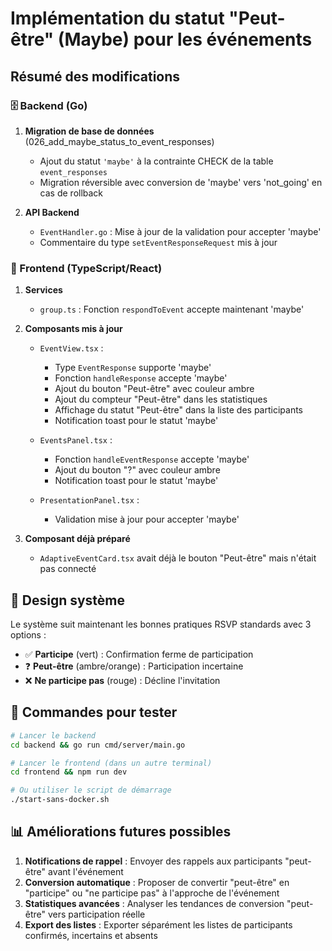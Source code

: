 # Implémentation du statut "Peut-être" (Maybe) pour les événements

## Résumé des modifications

### 🗄️ Backend (Go)

1. **Migration de base de données** (026_add_maybe_status_to_event_responses)
   - Ajout du statut `'maybe'` à la contrainte CHECK de la table `event_responses`
   - Migration réversible avec conversion de 'maybe' vers 'not_going' en cas de rollback

2. **API Backend**
   - `EventHandler.go` : Mise à jour de la validation pour accepter 'maybe'
   - Commentaire du type `setEventResponseRequest` mis à jour

### 🎨 Frontend (TypeScript/React)

1. **Services**
   - `group.ts` : Fonction `respondToEvent` accepte maintenant 'maybe'

2. **Composants mis à jour**
   - `EventView.tsx` :
     - Type `EventResponse` supporte 'maybe'
     - Fonction `handleResponse` accepte 'maybe'
     - Ajout du bouton "Peut-être" avec couleur ambre
     - Ajout du compteur "Peut-être" dans les statistiques
     - Affichage du statut "Peut-être" dans la liste des participants
     - Notification toast pour le statut 'maybe'
   
   - `EventsPanel.tsx` :
     - Fonction `handleEventResponse` accepte 'maybe'
     - Ajout du bouton "?" avec couleur ambre
     - Notification toast pour le statut 'maybe'
   
   - `PresentationPanel.tsx` :
     - Validation mise à jour pour accepter 'maybe'

3. **Composant déjà préparé**
   - `AdaptiveEventCard.tsx` avait déjà le bouton "Peut-être" mais n'était pas connecté

## 🎨 Design système

Le système suit maintenant les bonnes pratiques RSVP standards avec 3 options :
- ✅ **Participe** (vert) : Confirmation ferme de participation
- ❓ **Peut-être** (ambre/orange) : Participation incertaine
- ❌ **Ne participe pas** (rouge) : Décline l'invitation

## 🔧 Commandes pour tester

```bash
# Lancer le backend
cd backend && go run cmd/server/main.go

# Lancer le frontend (dans un autre terminal)
cd frontend && npm run dev

# Ou utiliser le script de démarrage
./start-sans-docker.sh
```

## 📊 Améliorations futures possibles

1. **Notifications de rappel** : Envoyer des rappels aux participants "peut-être" avant l'événement
2. **Conversion automatique** : Proposer de convertir "peut-être" en "participe" ou "ne participe pas" à l'approche de l'événement
3. **Statistiques avancées** : Analyser les tendances de conversion "peut-être" vers participation réelle
4. **Export des listes** : Exporter séparément les listes de participants confirmés, incertains et absents